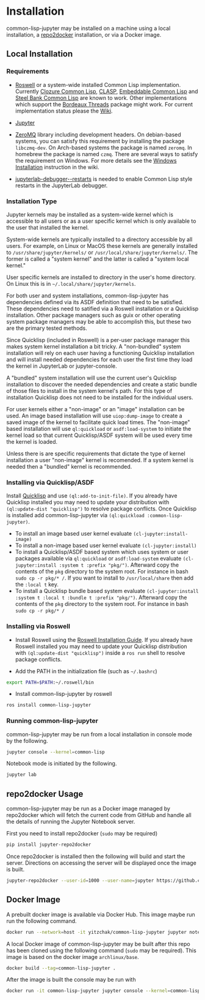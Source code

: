 # Installation

common-lisp-jupyter may be installed on a machine using a local installation, a
[repo2docker][] installation, or via a Docker image.

## Local Installation

### Requirements

- [Roswell][] or a system-wide installed Common Lisp implementation. Currently
  [Clozure Common Lisp][CCL], [CLASP][], [Embeddable Common Lisp][ECL] and
  [Steel Bank Common Lisp][SBCL] are known to work. Other implementations which
  support the [Bordeaux Threads][] package might work. For current
  implementation status please the [Wiki][implementation-status].

- [Jupyter][]

- [ZeroMQ][] library including development headers. On debian-based systems, you
  can satisfy this requirement by installing the package `libczmq-dev`. On
  Arch-based systems the package is named `zeromq`. In homebrew the package is
  named `czmq`. There are several ways to satisfy the requirement on Windows.
  For more details see the [Windows Installation][] instruction in the wiki.
  
- [jupyterlab-debugger--restarts][] is needed to enable Common Lisp style 
  restarts in the JupyterLab debugger.

### Installation Type

Jupyter kernels may be installed as a system-wide kernel which is accessible
to all users or as a user specific kernel which is only available to the user
that installed the kernel.

System-wide kernels are typically installed to a directory accessible by all 
users. For example, on Linux or MacOS these kernels are generally installed to
`/usr/share/jupyter/kernels/` or `/usr/local/share/jupyter/kernels/`. The former
is called a "system kernel" and the latter is called a "system local kernel."

User specific kernels are installed to directory in the user's home directory. 
On Linux this is in `~/.local/share/jupyter/kernels`.

For both user and system installations, common-lisp-jupyter has dependencies
defined via its ASDF definition that need to be satisfied. These dependencies
need to satified via a Roswell installation or a Quicklisp installation. Other
package managers such as guix or other operating system package managers may be 
able to accomplish this, but these two are the primary tested methods.

Since Quicklisp (included in Roswell) is a per-user package manager this makes
system kernel installation a bit tricky. A "non-bundled" system installation
will rely on each user having a functioning Quicklisp installation and will
install needed dependencies for each user the first time they load the kernel
in JupyterLab or jupyter-console.

A "bundled" system installation will use the current user's Quicklisp
installation to discover the needed dependencies and create a static bundle
of those files to install in the system kernel's path. For this type of 
installation Quicklisp does not need to be installed for the individual users.

For user kernels either a "non-image" or an "image" installation can be used.
An image based installation will use `uiop:dump-image` to create a saved image
of the kernel to facilitate quick load times. The "non-image" based installation
will use `ql:quickload` or `asdf:load-system` to initiate the kernel load so
that current Quicklisp/ASDF system will be used every time the kernel is loaded.

Unless there is are specific requirements that dictate the type of kernel
installation a user "non-image" kernel is recomended. If a system kernel is
needed then a "bundled" kernel is recommended.

### Installing via Quicklisp/ASDF

Install [Quicklisp][] and use `(ql:add-to-init-file)`. If you already have
Quicklisp installed you may need to update your distribution with 
`(ql:update-dist "quicklisp")` to resolve package conflicts. Once Quicklisp
is installed add common-lisp-jupyter via `(ql:quickload :common-lisp-jupyter)`.

- To install an image based user kernel evaluate `(cl-jupyter:install-image)`
- To install a non-image based user kernel evaluate `(cl-jupyter:install)`
- To install a Quicklisp/ASDF based system which uses system or user packages
  available via `ql:quickload` or `asdf:load-system` evaluate
  `(cl-jupyter:install :system t :prefix "pkg/")`. Afterward 
  copy the contents of the `pkg` directory to the system root. For instance in 
  bash `sudo cp -r pkg/* /`. If you want to install to `/usr/local/share` then
  add the `:local t` key.
- To install a Quicklisp bundle based system evaluate
  `(cl-jupyter:install :system t :local t :bundle t :prefix "pkg/")`. Afterward 
  copy the contents of the `pkg` directory to the system root. For instance in 
  bash `sudo cp -r pkg/* /`

### Installing via Roswell

- Install Roswell using the [Roswell Installation Guide][]. If you already have
  Roswell installed you may need to update your Quicklisp distribution with
  `(ql:update-dist "quicklisp")` inside a `ros run` shell to resolve package
  conflicts.

- Add the PATH in the initialization file (such as `~/.bashrc`)
```sh
export PATH=$PATH:~/.roswell/bin
```

- Install common-lisp-jupyter by roswell
```sh
ros install common-lisp-jupyter
```

### Running common-lisp-jupyter

common-lisp-jupyter may be run from a local installation in console mode by the
following.

```sh
jupyter console --kernel=common-lisp
```

Notebook mode is initiated by the following.

```sh
jupyter lab
```

## repo2docker Usage

common-lisp-jupyter may be run as a Docker image managed by repo2docker which
will fetch the current code from GitHub and handle all the details of running
the Jupyter Notebook server.

First you need to install repo2docker (`sudo` may be required)

```sh
pip install jupyter-repo2docker
```

Once repo2docker is installed then the following will build and start the
server. Directions on accessing the server will be displayed once the image is
built.

```sh
jupyter-repo2docker --user-id=1000 --user-name=jupyter https://github.com/yitzchak/common-lisp-jupyter
```

## Docker Image

A prebuilt docker image is available via Docker Hub. This image maybe run run
the following command.

```sh
docker run --network=host -it yitzchak/common-lisp-jupyter jupyter notebook --ip=127.0.0.1
```

A local Docker image of common-lisp-jupyter may be built after this repo has
been cloned using the following command (`sudo` may be required). This image is
based on the docker image `archlinux/base`.

```sh
docker build --tag=common-lisp-jupyter .
```

After the image is built the console may be run with

```sh
docker run -it common-lisp-jupyter jupyter console --kernel=common-lisp
```

<!--refs-->

[about.ipynb]: http://nbviewer.jupyter.org/github/yitzchak/common-lisp-jupyter/blob/master/examples/about.ipynb
[Bordeaux Threads]: https://common-lisp.net/project/bordeaux-threads/
[CCL]: https://ccl.clozure.com/
[CLASP]: https://github.com/clasp-developers/clasp
[ci]: https://github.com/yitzchak/common-lisp-jupyter/actions/
[ci-badge]: https://github.com/yitzchak/common-lisp-jupyter/workflows/ci/badge.svg
[cl-jupyter]: https://github.com/fredokun/cl-jupyter/
[cl-jupyter.lisp]: https://github.com/yitzchak/common-lisp-jupyter/blob/master/src/cl-kernel.lisp
[cytoscape-clj]: https://github.com/yitzchak/cytoscape-clj
[ECL]: https://common-lisp.net/project/ecl/
[jsown]: http://quickdocs.org/jsown/
[julia.ipynb]: http://nbviewer.jupyter.org/github/yitzchak/common-lisp-jupyter/blob/master/examples/julia.ipynb
[Jupyter]: https://jupyter.org/
[kekule-clj]: https://github.com/yitzchak/kekule-clj
[Maxima-Jupyter]: https://github.com/robert-dodier/maxima-jupyter/
[mybinder-badge]: https://mybinder.org/badge_logo.svg
[mybinder]: https://mybinder.org/v2/gh/yitzchak/common-lisp-jupyter/master?urlpath=lab
[nbviewer]: http://nbviewer.jupyter.org
[ngl-clj]: https://github.com/yitzchak/ngl-clj
[Quicklisp]: https://www.quicklisp.org/
[repo2docker]: https://repo2docker.readthedocs.io/en/latest/
[Roswell]: https://github.com/roswell/roswell
[Roswell Installation Guide]: https://github.com/roswell/roswell/wiki/Installation
[SBCL]: http://www.sbcl.org/
[sheet-clj]: https://github.com/yitzchak/sheet-clj
[uiop:dump-image]: https://common-lisp.net/project/asdf/uiop.html#index-dump_002dimage
[widgets.ipynb]: http://nbviewer.jupyter.org/github/yitzchak/common-lisp-jupyter/blob/master/examples/widgets.ipynb
[Windows Installation]: https://github.com/yitzchak/common-lisp-jupyter/wiki/Windows-Installation
[ZeroMQ]: http://zeromq.org/
[implementation-status]: https://github.com/yitzchak/common-lisp-jupyter/wiki/Implementation-Status
[jupyterlab-debugger--restarts]: https://github.com/yitzchak/jupyterlab-debugger-restarts
